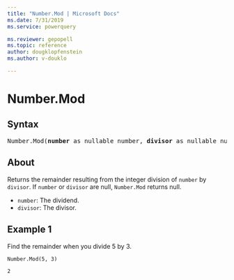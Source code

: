 ```yaml
---
title: "Number.Mod | Microsoft Docs"
ms.date: 7/31/2019
ms.service: powerquery

ms.reviewer: gepopell
ms.topic: reference
author: dougklopfenstein
ms.author: v-douklo

---
```

# Number.Mod

## Syntax

<pre>
Number.Mod(<b>number</b> as nullable number, <b>divisor</b> as nullable number, optional <b>precision</b> as nullable number) as nullable number
</pre>
  
## About  
Returns the remainder resulting from the integer division of `number` by `divisor`. If `number` or `divisor` are null, `Number.Mod` returns null. <ul> <li><code>number</code>: The dividend.</li> <li><code>divisor</code>: The divisor.</li> </ul>

## Example 1
Find the remainder when you divide 5 by 3.

```powerquery-m
Number.Mod(5, 3)
```

`2`
